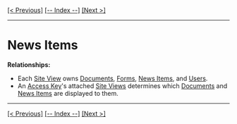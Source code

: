 [[< Previous]](admin_teams.md) [[-- Index --]](entity_class_index.md) [[Next >]](provincial_admin_teams.md)
___
# News Items

**Relationships:**
  * Each [Site View](site_views.md) owns [Documents](documents.md), [Forms](forms.md), [News Items](news_items.md), and [Users](users.md).
  * An [Access Key](access_keys.md)'s attached [Site Views](site_views.md) determines which [Documents](documents.md) and [News Items](news_items.md) are displayed to them.

___
[[< Previous]](admin_teams.md) [[-- Index --]](entity_class_index.md) [[Next >]](provincial_admin_teams.md)

